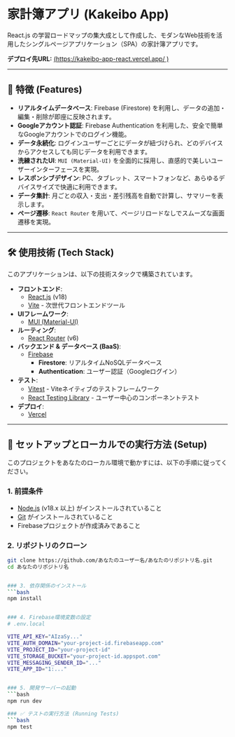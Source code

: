 # 家計簿アプリ (Kakeibo App)

React.js の学習ロードマップの集大成として作成した、モダンなWeb技術を活用したシングルページアプリケーション（SPA）の家計簿アプリです。

**デプロイ先URL:** [(https://kakeibo-app-react.vercel.app/ )](https://kakeibo-app-react.vercel.app/)

---

## 🌟 特徴 (Features)

*   **リアルタイムデータベース**: Firebase (Firestore) を利用し、データの追加・編集・削除が即座に反映されます。
*   **Googleアカウント認証**: Firebase Authentication を利用した、安全で簡単なGoogleアカウントでのログイン機能。
*   **データ永続化**: ログインユーザーごとにデータが紐づけられ、どのデバイスからアクセスしても同じデータを利用できます。
*   **洗練されたUI**: `MUI (Material-UI)` を全面的に採用し、直感的で美しいユーザーインターフェースを実現。
*   **レスポンシブデザイン**: PC、タブレット、スマートフォンなど、あらゆるデバイスサイズで快適に利用できます。
*   **データ集計**: 月ごとの収入・支出・差引残高を自動で計算し、サマリーを表示します。
*   **ページ遷移**: `React Router` を用いて、ページリロードなしでスムーズな画面遷移を実現。

---

## 🛠️ 使用技術 (Tech Stack)

このアプリケーションは、以下の技術スタックで構築されています。

*   **フロントエンド**:
    *   [React.js](https://reactjs.org/ ) (v18)
    *   [Vite](https://vitejs.dev/ ) - 次世代フロントエンドツール
*   **UIフレームワーク**:
    *   [MUI (Material-UI)](https://mui.com/ )
*   **ルーティング**:
    *   [React Router](https://reactrouter.com/ ) (v6)
*   **バックエンド & データベース (BaaS)**:
    *   [Firebase](https://firebase.google.com/ )
        *   **Firestore**: リアルタイムNoSQLデータベース
        *   **Authentication**: ユーザー認証（Googleログイン）
*   **テスト**:
    *   [Vitest](https://vitest.dev/ ) - Viteネイティブのテストフレームワーク
    *   [React Testing Library](https://testing-library.com/docs/react-testing-library/intro/ ) - ユーザー中心のコンポーネントテスト
*   **デプロイ**:
    *   [Vercel](https://vercel.com/ )

---

## 🚀 セットアップとローカルでの実行方法 (Setup)

このプロジェクトをあなたのローカル環境で動かすには、以下の手順に従ってください。

### 1. 前提条件

*   [Node.js](https://nodejs.org/ ) (v18.x 以上) がインストールされていること
*   [Git](https://git-scm.com/ ) がインストールされていること
*   Firebaseプロジェクトが作成済みであること

### 2. リポジトリのクローン

```bash
git clone https://github.com/あなたのユーザー名/あなたのリポジトリ名.git
cd あなたのリポジトリ名


### 3. 依存関係のインストール
```bash
npm install


### 4. Firebase環境変数の設定
# .env.local

VITE_API_KEY="AIzaSy..."
VITE_AUTH_DOMAIN="your-project-id.firebaseapp.com"
VITE_PROJECT_ID="your-project-id"
VITE_STORAGE_BUCKET="your-project-id.appspot.com"
VITE_MESSAGING_SENDER_ID="..."
VITE_APP_ID="1:..."


### 5. 開発サーバーの起動
```bash
npm run dev

### ✅ テストの実行方法 (Running Tests)
```bash
npm test

